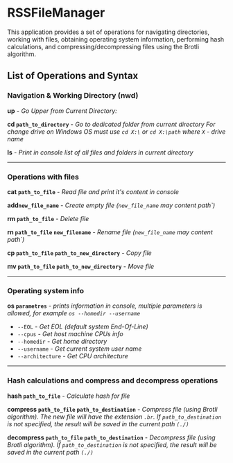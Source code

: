 # RSSFileManager

This application provides a set of operations for navigating directories, working with files, obtaining operating system information, performing hash calculations, and compressing/decompressing files using the Brotli algorithm.

## List of Operations and Syntax

### Navigation & Working Directory (nwd)

**up** - *Go Upper from Current Directory:*

**cd `path_to_directory`** - *Go to dedicated folder from current directory*
*For change drive on Windows OS must use `cd X:\` or `cd X:\path` where `X` - drive name*

**ls** - *Print in console list of all files and folders in current directory*

---
### Operations with files

**cat `path_to_file`** - *Read file and print it's content in console*

**add`new_file_name`** - *Create empty file (`new_file_name` may content path`)*

**rm `path_to_file`** - *Delete file*

**rn `path_to_file` `new_filename`** - *Rename file (`new_file_name` may content path`)*

**cp `path_to_file` `path_to_new_directory`** - *Copy file*

**mv `path_to_file` `path_to_new_directory`** - *Move file*

---
### Operating system info

**os `parametres`** - *prints information in console, multiple parameters is allowed, for example `os --homedir --username`*

- `--EOL` - *Get EOL (default system End-Of-Line)*
- `--cpus` - *Get host machine CPUs info*
- `--homedir` - *Get home directory*
- `--username` - *Get current system user name*
- `--architecture` - *Get CPU architecture*

---
### Hash calculations and compress and decompress operations

**hash `path_to_file`** - *Calculate hash for file*

**compress `path_to_file` `path_to_destination`** - *Compress file (using Brotli algorithm). The new file will have the extension `.br`. If `path_to_destination` is not specified, the result will be saved in the current path `(./)`*

**decompress `path_to_file` `path_to_destination`** - *Decompress file (using Brotli algorithm). If `path_to_destination` is not specified, the result will be saved in the current path `(./)`*